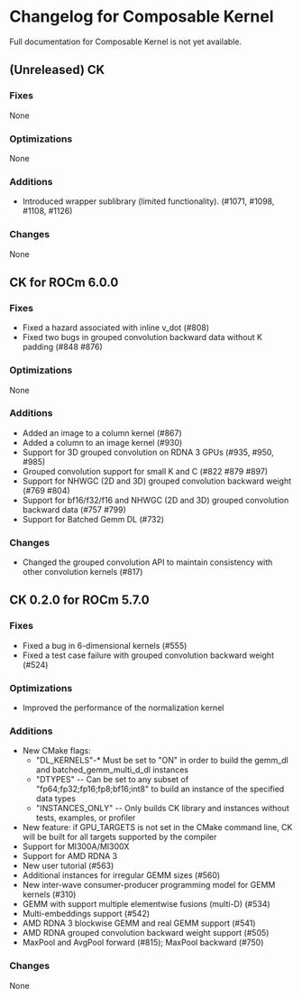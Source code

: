 # Changelog for Composable Kernel

Full documentation for Composable Kernel is not yet available.

## (Unreleased) CK

### Fixes
None

### Optimizations
None

### Additions
* Introduced wrapper sublibrary (limited functionality). (#1071, #1098, #1108, #1126)

### Changes
None

## CK for ROCm 6.0.0

### Fixes
 * Fixed a hazard associated with inline v_dot (#808)
 * Fixed two bugs in grouped convolution backward data without K padding (#848 #876)

### Optimizations
None

### Additions
* Added an image to a column kernel (#867)
* Added a column to an image kernel (#930)
* Support for 3D grouped convolution on RDNA 3 GPUs (#935, #950, #985)
* Grouped convolution support for small K and C (#822 #879 #897)
* Support for NHWGC (2D and 3D) grouped convolution backward weight (#769 #804)
* Support for bf16/f32/f16 and NHWGC (2D and 3D) grouped convolution backward data (#757 #799)
* Support for Batched Gemm DL (#732)

### Changes
 * Changed the grouped convolution API to maintain consistency with other convolution kernels (#817)

## CK 0.2.0 for ROCm 5.7.0

### Fixes
* Fixed a bug in 6-dimensional kernels (#555)
* Fixed a test case failure with grouped convolution backward weight (#524)

### Optimizations
* Improved the performance of the normalization kernel

### Additions
* New CMake flags:
  * "DL_KERNELS"-* Must be set to "ON" in order to build the gemm_dl and batched_gemm_multi_d_dl instances
  - "DTYPES" -- Can be set to any subset of "fp64;fp32;fp16;fp8;bf16;int8" to build an instance of the specified data types
  * "INSTANCES_ONLY" -- Only builds CK library and instances without tests, examples, or profiler
* New feature: if GPU_TARGETS is not set in the CMake command line, CK will be built for all targets supported by the compiler
* Support for MI300A/MI300X
* Support for AMD RDNA 3
* New user tutorial (#563)
* Additional instances for irregular GEMM sizes (#560)
* New inter-wave consumer-producer programming model for GEMM kernels (#310)
* GEMM with support multiple elementwise fusions (multi-D) (#534)
* Multi-embeddings support (#542)
* AMD RDNA 3 blockwise GEMM and real GEMM support (#541)
* AMD RDNA grouped convolution backward weight support (#505)
* MaxPool and AvgPool forward (#815); MaxPool backward (#750)

### Changes
None
